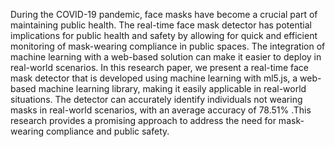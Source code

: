 During the COVID-19 pandemic, face masks have become a crucial part of maintaining public health. The real-time face mask detector has potential implications for public health and safety by allowing for quick and efficient monitoring of mask-wearing compliance in public spaces. The integration of machine learning with a web-based solution can make it easier to deploy in real-world scenarios. In this research paper, we present a real-time face mask detector that is developed using machine learning with ml5.js, a web-based machine learning library, making it easily applicable in real-world situations. The detector can accurately identify individuals not wearing masks in real-world scenarios, with an average accuracy of 78.51% .This research provides a promising approach to address the need for mask-wearing compliance and public safety.
